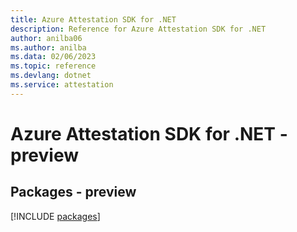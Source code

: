 ```yaml
---
title: Azure Attestation SDK for .NET
description: Reference for Azure Attestation SDK for .NET
author: anilba06
ms.author: anilba
ms.data: 02/06/2023
ms.topic: reference
ms.devlang: dotnet
ms.service: attestation
---
```

# Azure Attestation SDK for .NET - preview
## Packages - preview
[!INCLUDE [packages](attestation-index.md)]
